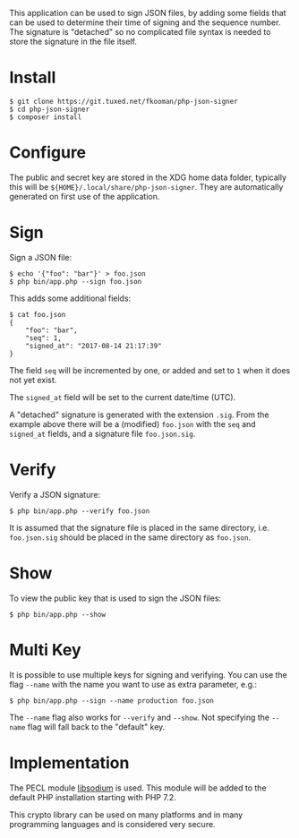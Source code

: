 This application can be used to sign JSON files, by adding some fields that can
be used to determine their time of signing and the sequence number. The 
signature is "detached" so no complicated file syntax is needed to store the 
signature in the file itself.

# Install 
    
    $ git clone https://git.tuxed.net/fkooman/php-json-signer
    $ cd php-json-signer
    $ composer install

# Configure 

The public and secret key are stored in the XDG home data folder, typically
this will be `${HOME}/.local/share/php-json-signer`. They are automatically 
generated on first use of the application.

# Sign

Sign a JSON file:

    $ echo '{"foo": "bar"}' > foo.json
    $ php bin/app.php --sign foo.json

This adds some additional fields:

    $ cat foo.json
    {
        "foo": "bar",
        "seq": 1,
        "signed_at": "2017-08-14 21:17:39"
    }

The field `seq` will be incremented by one, or added and set to `1` when it 
does not yet exist.

The `signed_at` field will be set to the current date/time (UTC).

A "detached" signature is generated with the extension `.sig`. From the 
example above there will be a (modified) `foo.json` with the `seq` and
`signed_at` fields, and a signature file `foo.json.sig`.
 
# Verify

Verify a JSON signature:

    $ php bin/app.php --verify foo.json

It is assumed that the signature file is placed in the same directory, i.e. 
`foo.json.sig` should be placed in the same directory as `foo.json`.

# Show 

To view the public key that is used to sign the JSON files:

    $ php bin/app.php --show

# Multi Key

It is possible to use multiple keys for signing and verifying. You can use 
the flag `--name` with the name you want to use as extra parameter, e.g.:

    $ php bin/app.php --sign --name production foo.json

The `--name` flag also works for `--verify` and `--show`. Not specifying 
the `--name` flag will fall back to the "default" key.

# Implementation

The PECL module [libsodium](https://paragonie.com/book/pecl-libsodium) is used. 
This module will be added to the default PHP installation starting with PHP
7.2.

This crypto library can be used on many platforms and in many programming 
languages and is considered very secure.
